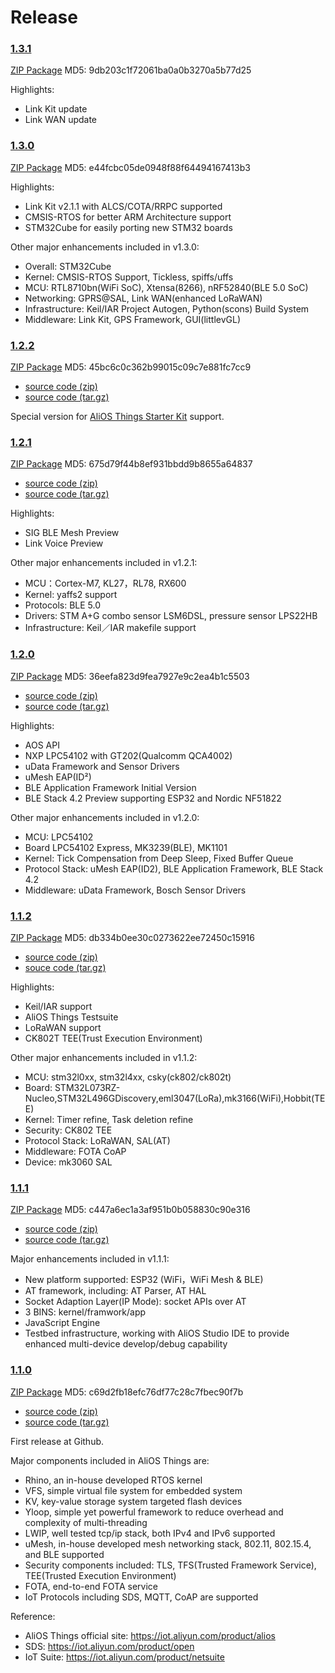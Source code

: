 # Release

### [1.3.1](https://github.com/alibaba/AliOS-Things/releases/tag/v1.3.1)

[ZIP Package](https://codeload.github.com/alibaba/AliOS-Things/zip/v1.3.1) MD5: 9db203c1f72061ba0a0b3270a5b77d25

Highlights:
- Link Kit update
- Link WAN update

### [1.3.0](https://github.com/alibaba/AliOS-Things/releases/tag/v1.3.0)

[ZIP Package](https://codeload.github.com/alibaba/AliOS-Things/zip/v1.3.0) MD5: e44fcbc05de0948f88f64494167413b3

Highlights:
- Link Kit v2.1.1 with ALCS/COTA/RRPC supported
- CMSIS-RTOS for better ARM Architecture support
- STM32Cube for easily porting new STM32 boards

Other major enhancements included in v1.3.0:
- Overall: STM32Cube
- Kernel: CMSIS-RTOS Support, Tickless, spiffs/uffs
- MCU:  RTL8710bn(WiFi SoC), Xtensa(8266), nRF52840(BLE 5.0 SoC)
- Networking: GPRS@SAL, Link WAN(enhanced LoRaWAN)
- Infrastructure: Keil/IAR Project Autogen, Python(scons) Build System
- Middleware: Link Kit, GPS Framework, GUI(littlevGL)

### [1.2.2](https://github.com/alibaba/AliOS-Things/releases/tag/v1.2.2)

[ZIP Package](https://github.com/alibaba/AliOS-Things/archive/v1.2.2.zip) MD5: 45bc6c0c362b99015c09c7e881fc7cc9

- [source code (zip) ](https://github.com/alibaba/AliOS-Things/archive/v1.2.2.zip)
- [source code (tar.gz)](https://github.com/alibaba/AliOS-Things/archive/v1.2.2.tar.gz)

Special version for [AliOS Things Starter Kit](starterkit) support.

### [1.2.1](https://github.com/alibaba/AliOS-Things/releases/tag/v1.2.1)

[ZIP Package](https://github.com/alibaba/AliOS-Things/archive/v1.2.1.zip) MD5: 675d79f44b8ef931bbdd9b8655a64837

- [source code (zip) ](https://github.com/alibaba/AliOS-Things/archive/v1.2.1.zip)
- [source code (tar.gz)](https://github.com/alibaba/AliOS-Things/archive/v1.2.1.tar.gz)

Highlights:
- SIG BLE Mesh Preview
- Link Voice Preview

Other major enhancements included in v1.2.1:
- MCU：Cortex-M7, KL27，RL78, RX600
- Kernel: yaffs2 support
- Protocols: BLE 5.0
- Drivers: STM A+G combo sensor LSM6DSL, pressure sensor LPS22HB
- Infrastructure: Keil／IAR makefile support

### [1.2.0](https://github.com/alibaba/AliOS-Things/releases/tag/v1.2.0)

[ZIP Package](https://github.com/alibaba/AliOS-Things/archive/v1.2.0.zip) MD5: 36eefa823d9fea7927e9c2ea4b1c5503

- [source code (zip) ](https://github.com/alibaba/AliOS-Things/archive/v1.2.0.zip)
- [source code (tar.gz)](https://github.com/alibaba/AliOS-Things/archive/v1.2.0.tar.gz)

Highlights:
* AOS API
* NXP LPC54102 with GT202(Qualcomm QCA4002)
* uData Framework and Sensor Drivers
* uMesh EAP(ID²)
* BLE Application Framework Initial Version
* BLE Stack 4.2 Preview supporting ESP32 and Nordic NF51822

Other major enhancements included in v1.2.0:
* MCU: LPC54102
* Board LPC54102 Express, MK3239(BLE), MK1101
* Kernel: Tick Compensation from Deep Sleep, Fixed Buffer Queue
* Protocol Stack: uMesh EAP(ID2), BLE Application Framework, BLE Stack 4.2
* Middleware: uData Framework, Bosch Sensor Drivers

### [1.1.2](https://github.com/alibaba/AliOS-Things/releases/tag/v1.1.2)

[ZIP Package](https://github.com/alibaba/AliOS-Things/archive/v1.1.2.zip) MD5: db334b0ee30c0273622ee72450c15916

- [source code (zip)](https://github.com/alibaba/AliOS-Things/archive/v1.1.2.zip)
- [souce code (tar.gz)](https://github.com/alibaba/AliOS-Things/archive/v1.1.2.tar.gz)

Highlights:
- Keil/IAR support
- AliOS Things Testsuite
- LoRaWAN support
- CK802T TEE(Trust Execution Environment)

Other major enhancements included in v1.1.2:
- MCU: stm32l0xx, stm32l4xx, csky(ck802/ck802t)
- Board: STM32L073RZ-Nucleo,STM32L496GDiscovery,eml3047(LoRa),mk3166(WiFi),Hobbit(TEE)
- Kernel: Timer refine, Task deletion refine
- Security: CK802 TEE
- Protocol Stack: LoRaWAN, SAL(AT)
- Middleware: FOTA CoAP
- Device: mk3060 SAL

### [1.1.1](https://github.com/alibaba/AliOS-Things/releases/tag/aos1.1.1)

[ZIP Package](https://github.com/alibaba/AliOS-Things/archive/aos1.1.1.zip) MD5: c447a6ec1a3af951b0b058830c90e316

- [source code (zip)](https://github.com/alibaba/AliOS-Things/archive/aos1.1.1.zip)
- [source code (tar.gz)](https://github.com/alibaba/AliOS-Things/archive/aos1.1.1.tar.gz)

Major enhancements included in v1.1.1:
- New platform supported: ESP32 (WiFi，WiFi Mesh & BLE)
- AT framework, including: AT Parser, AT HAL
- Socket Adaption Layer(IP Mode): socket APIs over AT
- 3 BINS: kernel/framwork/app
- JavaScript Engine
- Testbed infrastructure, working with AliOS Studio IDE to provide enhanced multi-device develop/debug capability

### [1.1.0](https://github.com/alibaba/AliOS-Things/releases/tag/aos1.1.0)

[ZIP Package](https://github.com/alibaba/AliOS-Things/archive/aos1.1.0.zip) MD5: c69d2fb18efc76df77c28c7fbec90f7b

- [source code (zip)](https://github.com/alibaba/AliOS-Things/archive/aos1.1.0.zip)
- [source code (tar.gz)](https://github.com/alibaba/AliOS-Things/archive/aos1.1.0.tar.gz)

First release at Github.

Major components included in AliOS Things are:
- Rhino, an in-house developed RTOS kernel
- VFS, simple virtual file system for embedded system
- KV, key-value storage system targeted flash devices
- Yloop, simple yet powerful framework to reduce overhead and complexity of multi-threading
- LWIP, well tested tcp/ip stack, both IPv4 and IPv6 supported
- uMesh, in-house developed mesh networking stack, 802.11, 802.15.4, and BLE supported
- Security components included: TLS, TFS(Trusted Framework Service), TEE(Trusted Execution Environment)
- FOTA, end-to-end FOTA service
- IoT Protocols including SDS, MQTT, CoAP are supported

Reference:
- AliOS Things official site: https://iot.aliyun.com/product/alios
- SDS: https://iot.aliyun.com/product/open
- IoT Suite: https://iot.aliyun.com/product/netsuite

